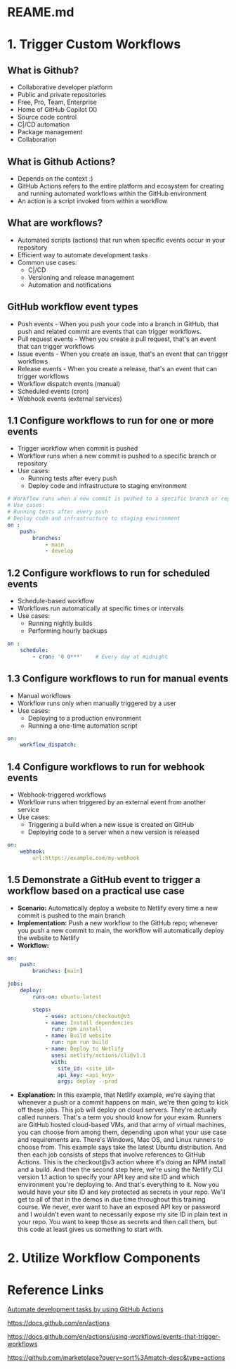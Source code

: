# REAME.md

# 1. Trigger Custom Workflows

## What is Github?
* Collaborative developer platform
* Public and private repositories
* Free, Pro, Team, Enterprise
* Home of GitHub Copilot (X)
* Source code control
* C|/CD automation
* Package management
* Collaboration

## What is Github Actions?
* Depends on the context :)
* GitHub Actions refers to the entire platform and ecosystem for creating and running automated workflows within the GitHub environment
* An action is a script invoked from within a workflow

## What are workflows?
* Automated scripts (actions) that run when specific events occur in your repository
* Efficient way to automate development tasks
* Common use cases:
    * C|/CD
    * Versioning and release management
    * Automation and notifications

## GitHub workflow event types

* Push events - When you push your code into a branch in GitHub, that push and related commit are events that can trigger workflows.
* Pull request events - When you create a pull request, that's an event that can trigger workflows
* Issue events - When you create an issue, that's an event that can trigger workflows
* Release events - When you create a release, that's an event that can trigger workflows
* Workflow dispatch events (manual)
* Scheduled events (cron)
* Webhook events (external services)

## 1.1 Configure workflows to run for one or more events

* Trigger workflow when commit is pushed
* Workflow runs when a new commit is pushed to a specific branch or repository
* Use cases:
    * Running tests after every push
    * Deploy code and infrastructure to staging environment
```yml
# Workflow runs when a new commit is pushed to a specific branch or repository
# Use cases:
# Running tests after every push
# Deploy code and infrastructure to staging environment
on :
    push:
        branches:
            - main
            - develop
```

## 1.2 Configure workflows to run for scheduled events

* Schedule-based workflow
* Workflows run automatically at specific times or intervals
* Use cases:
    * Running nightly builds
    * Performing hourly backups
```yml
on :
    schedule:
        - cron: '0 0***'    # Every day at midnight
```

## 1.3 Configure workflows to run for manual events
* Manual workflows
* Workflow runs only when manually triggered by a
user
* Use cases:
    * Deploying to a production environment
    * Running a one-time automation script

```yml
on:
    workflow_dispatch:
```

## 1.4 Configure workflows to run for webhook events
* Webhook-triggered workflows
* Workflow runs when triggered by an external event from another service
* Use cases:
    * Triggering a build when a new issue is created on GitHub
    * Deploying code to a server when a new version is released
```yml
on:
    webhook:
        url:https://example.com/my-webhook
```

## 1.5 Demonstrate a GitHub event to trigger a workflow based on a practical use case

* __Scenario:__ Automatically deploy a website to Netlify every time a new commit is pushed to the main branch
* __Implementation:__ Push a new workflow to the GitHub repo; whenever you push a new commit to main, the workflow will automatically deploy the website to Netlify
* __Workflow:__ 
```yaml
on:
    push:
        branches: [main]

jobs:
    deploy:
        runs-on: ubuntu-latest

        steps:
            - uses: actions/checkout@v3
            - name: Install dependencies
              run: npm install
            - name: Build website
              run: npm run build
            - name: Deploy to Netlify
              uses: netlify/actions/cli@v1.1
              with:
                site_id: <site_id>
                api_key: <api_key>
                args: deploy --prod
```

* __Explanation:__ In this example, that Netlify example, we're saying that whenever a push or a commit happens on main, we're then going to kick off these jobs. This job will deploy on cloud servers. They're actually called runners. That's a term you should know for your exam. Runners are GitHub hosted cloud-based VMs, and that army of virtual machines, you can choose from among them, depending upon what your use case and requirements are. There's Windows, Mac OS, and Linux runners to choose from. This example says take the latest Ubuntu distribution. And then each job consists of steps that involve references to GitHub Actions. This is the checkout@v3 action where it's doing an NPM install and a build. And then the second step here, we're using the Netlify CLI version 1.1 action to specify your API key and site ID and which environment you're deploying to. And that's everything to it. Now you would have your site ID and key protected as secrets in your repo. We'll get to all of that in the demos in due time throughout this training course. We never, ever want to have an exposed API key or password and I wouldn't even want to necessarily expose my site ID in plain text in your repo. You want to keep those as secrets and then call them, but this code at least gives us something to start with.


# 2. Utilize Workflow Components





# Reference Links

[Automate development tasks by using GitHub Actions](https://learn.microsoft.com/en-us/training/modules/github-actions-automate-tasks/2b-identify-components-workflow)

https://docs.github.com/en/actions

https://docs.github.com/en/actions/using-workflows/events-that-trigger-workflows

https://github.com/marketplace?query=sort%3Amatch-desc&type=actions


